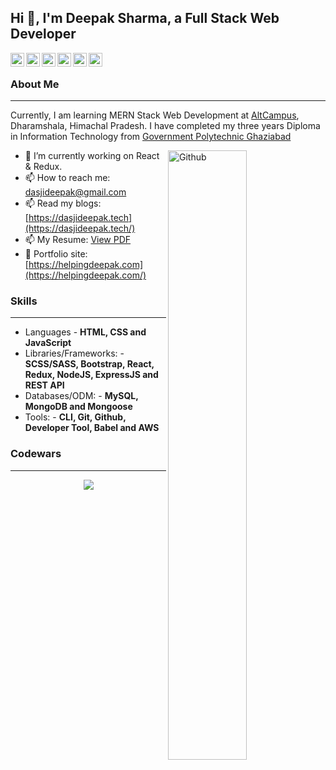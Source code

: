 ## Hi 👋, I'm Deepak Sharma, a Full Stack Web Developer ##

<a href="https://www.linkedin.com/in/dasjideepak/">
  <img align="left" alt="Deepak's Linkdein" width="22px" src="https://cdn.jsdelivr.net/npm/simple-icons@v3/icons/linkedin.svg" />
</a>
<a href="https://twitter.com/dasjideepak">
  <img align="left" alt="Deepak's Twitter" width="22px" src="https://cdn.jsdelivr.net/npm/simple-icons@v3/icons/twitter.svg" />
</a>
<a href="https://medium.com/@dasjideepak">
  <img align="left" alt="Deepak's Medium" width="22px" src="https://cdn.jsdelivr.net/npm/simple-icons@v3/icons/medium.svg" />
</a>
<a href="https://github.com/dasjideepak">
  <img align="left" alt="Deepak's Github" width="22px" src="https://cdn.jsdelivr.net/npm/simple-icons@v3/icons/github.svg" />
</a>
<a href="https://www.instagram.com/dasjideepak/">
  <img align="left" alt="Deepak's Instagram" width="22px" src="https://cdn.jsdelivr.net/npm/simple-icons@v3/icons/instagram.svg" />
</a>
<a href="https://www.facebook.com/dasjideepak">
  <img align="left" alt="Deepak's Facebook" width="22px" src="https://cdn.jsdelivr.net/npm/simple-icons@v3/icons/facebook.svg" />
</a>

&nbsp;

### About Me ###
----------------------------------------------------------------------------------------------------------------------------
Currently, I am learning MERN Stack Web Development at [AltCampus](https://altcampus.io/), Dharamshala, Himachal Pradesh.
I have completed my three years Diploma in Information Technology from [Government Polytechnic Ghaziabad](https://gpghaziabad.ac.in/)

<img width="50%" align="right" alt="Github" src="https://raw.githubusercontent.com/onimur/.github/master/.resources/git-header.svg" />

- 🔭 I’m currently working on React & Redux.
- 📫 How to reach me: dasjideepak@gmail.com
- 📫 Read my blogs: [https://dasjideepak.tech](https://dasjideepak.tech/)
- 📫 My Resume: [View PDF](https://drive.google.com/file/d/1Lcfu0_Edzd4OZkBi4-GvNiJAxxTFSLC1/view)
- 🎯 Portfolio site: [https://helpingdeepak.com](https://helpingdeepak.com/)

### Skills ###
----------------------------------------------------------------------------------------------------------------------------
- Languages - **HTML, CSS and JavaScript**
- Libraries/Frameworks: - **SCSS/SASS, Bootstrap, React, Redux, NodeJS, ExpressJS and REST API**
- Databases/ODM: - **MySQL, MongoDB and Mongoose**
- Tools: - **CLI, Git, Github, Developer Tool, Babel and AWS**

### Codewars ###
----------------------------------------------------------------------------------------------------------------------------
<p align="center">
  <a href="https://www.codewars.com/users/dasjideepak">
    <img src="https://www.codewars.com/users/dasjideepak/badges/large" />
  </a>
</p>  
